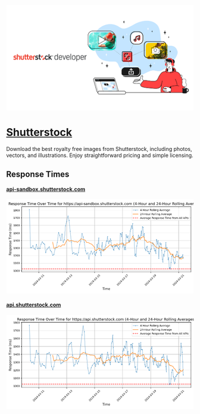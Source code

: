 [![Visit Shutterstock](imagePreview.png)](https://developers.shutterstock.com)

# [Shutterstock](https://developers.shutterstock.com)

Download the best royalty free images from Shutterstock, including photos, vectors, and illustrations. Enjoy straightforward pricing and simple licensing.

## Response Times

#### [api-sandbox.shutterstock.com](https://api-sandbox.shutterstock.com)

![api-sandbox.shutterstock.com](response-time-charts/6170692d73616e64626f782e7368757474657273746f636b2e636f6d.png)
#### [api.shutterstock.com](https://api.shutterstock.com)

![api.shutterstock.com](response-time-charts/6170692e7368757474657273746f636b2e636f6d.png)
